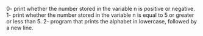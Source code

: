 0- print whether the number stored in the variable n is positive or negative.
1- print whether the number stored in the variable n is equal to 5 or greater or less than 5.
2- program that prints the alphabet in lowercase, followed by a new line.
